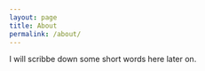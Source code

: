 ```yaml
---
layout: page
title: About
permalink: /about/
---
```


I will scribbe down some short words here later on.
